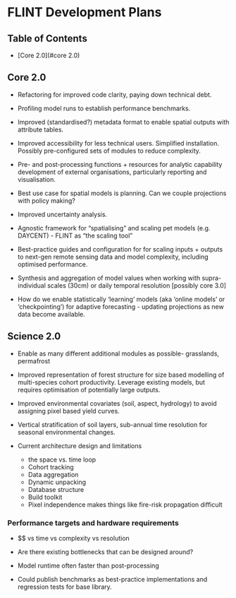# FLINT Development Plans

## Table of Contents

* [Core 2.0](#core 2.0)

## Core 2.0

* Refactoring for improved code clarity, paying down technical debt.

* Profiling model runs to establish performance benchmarks.

* Improved (standardised?) metadata format to enable spatial outputs with attribute tables.

* Improved accessibility for less technical users. Simplified installation. Possibly pre-configured sets of modules to reduce complexity.

* Pre- and post-processing functions + resources for analytic capability development of external organisations, particularly reporting and visualisation.

* Best use case for spatial models is planning. Can we couple projections with policy making?

* Improved uncertainty analysis.

* Agnostic framework for “spatialising” and scaling pet models (e.g. DAYCENT) - FLINT as “the scaling tool”

* Best-practice guides and configuration for for scaling inputs + outputs to next-gen remote sensing data and model complexity, including optimised performance.

* Synthesis and aggregation of model values when working with supra-individual scales (30cm)  or daily temporal resolution [possibly core 3.0] 

* How do we enable statistically ‘learning’ models (aka ‘online models’ or ‘checkpointing’) for adaptive forecasting - updating projections as new data become available.

## Science 2.0

* Enable as many different additional modules as possible- grasslands, permafrost

* Improved representation of forest structure for size based modelling of multi-species cohort productivity. Leverage existing models, but requires optimisation of potentially large outputs.

* Improved environmental covariates (soil, aspect, hydrology) to avoid assigning pixel based yield curves. 

* Vertical stratification of soil layers, sub-annual time resolution for seasonal environmental changes.

* Current architecture design and limitations
    * the space vs. time loop
    * Cohort tracking
    * Data aggregation
    * Dynamic unpacking
    * Database structure
    * Build toolkit
    * Pixel independence makes things like fire-risk propagation difficult
### Performance targets and hardware requirements

* $$ vs time vs complexity vs resolution

* Are there existing bottlenecks that can be designed around?

* Model runtime often faster than post-processing

* Could publish benchmarks as best-practice implementations and regression tests for base library.



